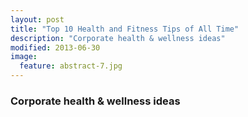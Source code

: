 ```yaml
---
layout: post
title: "Top 10 Health and Fitness Tips of All Time"
description: "Corporate health & wellness ideas"
modified: 2013-06-30
image:
  feature: abstract-7.jpg
---
```


### Corporate health & wellness ideas
<figure>
	<img src="../images/anstract-7.jpg" alt="">
</figure>
